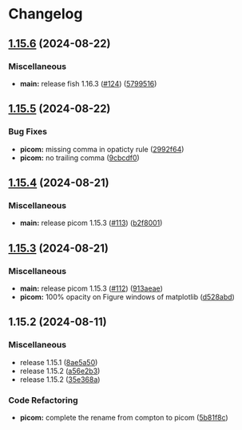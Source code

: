 # Changelog

## [1.15.6](https://github.com/engeir/stowfiles/compare/picom-v1.15.5...picom-v1.15.6) (2024-08-22)


### Miscellaneous

* **main:** release fish 1.16.3 ([#124](https://github.com/engeir/stowfiles/issues/124)) ([5799516](https://github.com/engeir/stowfiles/commit/57995166b1597d7e1fc2387e92309afc0a2b617f))

## [1.15.5](https://github.com/engeir/stowfiles/compare/picom-v1.15.4...picom-v1.15.5) (2024-08-22)


### Bug Fixes

* **picom:** missing comma in opaticty rule ([2992f64](https://github.com/engeir/stowfiles/commit/2992f64d2c509f7d531d746484f17c3cee078a3e))
* **picom:** no trailing comma ([9cbcdf0](https://github.com/engeir/stowfiles/commit/9cbcdf012293406349ff6df7e6134d9366896839))

## [1.15.4](https://github.com/engeir/stowfiles/compare/picom-v1.15.3...picom-v1.15.4) (2024-08-21)


### Miscellaneous

* **main:** release picom 1.15.3 ([#113](https://github.com/engeir/stowfiles/issues/113)) ([b2f8001](https://github.com/engeir/stowfiles/commit/b2f800184798879f5ee305cb60f78c2358da231e))

## [1.15.3](https://github.com/engeir/stowfiles/compare/picom-v1.15.2...picom-v1.15.3) (2024-08-21)


### Miscellaneous

* **main:** release picom 1.15.3 ([#112](https://github.com/engeir/stowfiles/issues/112)) ([913aeae](https://github.com/engeir/stowfiles/commit/913aeaed2d48141469eadc647455672786b84e50))
* **picom:** 100% opacity on Figure windows of matplotlib ([d528abd](https://github.com/engeir/stowfiles/commit/d528abd57f2dd2fb4eea3fef6a3553edde968cbd))

## 1.15.2 (2024-08-11)


### Miscellaneous

* release 1.15.1 ([8ae5a50](https://github.com/engeir/stowfiles/commit/8ae5a506399c8574fd780fa48e6df75e7bf92946))
* release 1.15.2 ([a56e2b3](https://github.com/engeir/stowfiles/commit/a56e2b3e1a6a859ad6b0b3953832b88fd87ecfcb))
* release 1.15.2 ([35e368a](https://github.com/engeir/stowfiles/commit/35e368a1bf125ca33b6acc36d32f86ed88ca87be))


### Code Refactoring

* **picom:** complete the rename from compton to picom ([5b81f8c](https://github.com/engeir/stowfiles/commit/5b81f8c9bb5b1c5a67ffbc178d07a7ca563b42d0))
